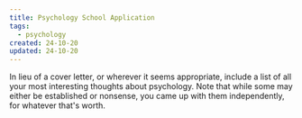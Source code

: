 ```yaml
---
title: Psychology School Application
tags:
  - psychology
created: 24-10-20
updated: 24-10-20
---
```

In lieu of a cover letter, or wherever it seems appropriate, include a list of all your most interesting thoughts about psychology. Note that while some may either be established or nonsense, you came up with them independently, for whatever that's worth.